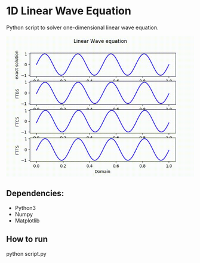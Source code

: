 # 1D Linear Wave Equation
Python script to solver one-dimensional linear wave equation. 

![Comparison of different method for CFL=0.3 and a=1](output.gif)

## Dependencies:
- Python3
- Numpy
- Matplotlib

## How to run
python script.py
